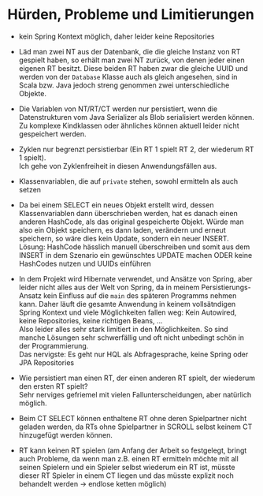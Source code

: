 # Hürden, Probleme und Limitierungen

- kein Spring Kontext möglich, daher leider keine Repositories

- Läd man zwei NT aus der Datenbank, die die gleiche Instanz von RT gespielt haben, so erhält man
  zwei NT zurück, von denen jeder einen eigenen RT besitzt. Diese beiden RT haben zwar die gleiche
  UUID und werden von der `Database` Klasse auch als gleich angesehen, sind in Scala bzw. Java
  jedoch streng genommen zwei unterschiedliche Objekte.

- Die Variablen von NT/RT/CT werden nur persistiert, wenn die Datenstrukturen vom Java
  Serializer als Blob serialisiert werden können. Zu komplexe Kindklassen oder ähnliches können
  aktuell leider nicht gespeichert werden.

- Zyklen nur begrenzt persistierbar (Ein RT 1 spielt RT 2, der wiederum RT 1 spielt).  
  Ich gehe von Zyklenfreiheit in diesen Anwendungsfällen aus.

- Klassenvariablen, die auf `private` stehen, sowohl ermitteln als auch setzen

- Da bei einem SELECT ein neues Objekt erstellt wird, dessen Klassenvariablen dann überschrieben
  werden, hat es danach einen anderen HashCode, als das original gespeicherte Objekt. Würde man
  also ein Objekt speichern, es dann laden, verändern und erneut speichern, so wäre dies kein
  Update, sondern ein neuer INSERT.  
  Lösung: HashCode hässlich manuell überschreiben und somit aus dem INSERT in dem Szenario
  ein gewünschtes UPDATE machen ODER keine HashCodes nutzen und UUIDs einführen

- In dem Projekt wird Hibernate verwendet, und Ansätze von Spring, aber leider nicht alles aus der
  Welt von Spring, da in meinem Persistierungs-Ansatz kein Einfluss auf die `main` des späteren
  Programms nehmen kann. Daher läuft die gesamte Anwendung in keinem vollsätndigen Spring
  Kontext und viele Möglichkeiten fallen weg: Kein Autowired, keine Repositories, keine richtigen
  Beans, ...  
  Also leider alles sehr stark limitiert in den Möglichkeiten. So sind manche Lösungen sehr
  schwerfällig und oft nicht unbedingt schön in der Programmierung.  
  Das nervigste: Es geht nur HQL als Abfragesprache, keine Spring oder JPA Repositories

- Wie persistiert man einen RT, der einen anderen RT spielt, der wiederum den ersten RT spielt?  
  Sehr nerviges gefriemel mit vielen Fallunterscheidungen, aber natürlich möglich.

- Beim CT SELECT können enthaltene RT ohne deren Spielpartner nicht geladen werden, da RTs ohne
  Spielpartner in SCROLL selbst keinem CT hinzugefügt werden können.

- RT kann keinen RT spielen (am Anfang der Arbeit so festgelegt, bringt auch Probleme, da wenn man z.B. einen RT ermitteln möchte mit all
  seinen Spielern und ein Spieler selbst wiederum ein RT ist, müsste dieser RT Spieler in einem CT liegen und das müsste explizit noch
  behandelt werden -> endlose ketten möglich)
